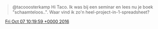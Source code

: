 > @tacooosterkamp Hi Taco\. Ik was bij een seminar en lees nu je boek "schaamteloos\.\."\. Waar vind ik zo'n heel\-project\-in\-1\-spreadsheet?

<img src="../../media/tweet.ico" width="12" /> [Fri Oct 07 10:19:59 +0000 2016](https://twitter.com/DromerDenker/status/784337469445726208)